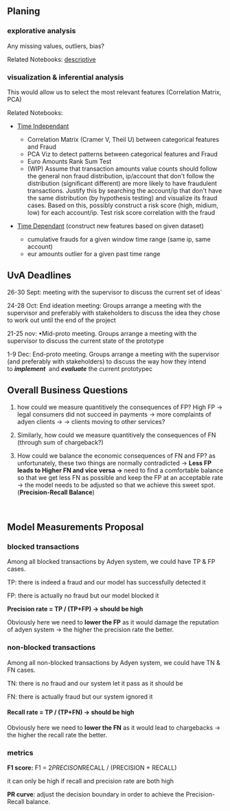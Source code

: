 ## Planing 

### explorative analysis

Any missing values, outliers, bias?

Related Notebooks:
[descriptive](descriptive.ipynb)

### visualization & inferential analysis

This would allow us to select the most relevant features (Correlation Matrix, PCA)

Related Notebooks:
* [Time Independant](visualization_time_independant.ipynb)
  * Correlation Matrix (Cramer V, Theil U) between categorical features and Fraud
  * PCA Viz to detect patterns between categorical features and Fraud
  * Euro Amounts Rank Sum Test
  * (WIP) Assume that transaction amounts value counts should follow the general non fraud distribution, ip/account that don't follow the distribution (significant different) are more likely to have fraudulent transactions. Justify this by searching the account/ip that don't have the same distribution (by hypothesis testing) and visualize its fraud cases. Based on this, possibly construct a risk score (high, midium, low) for each account/ip. Test risk score correlation with the fraud

* [Time Dependant](visualization_time_dependant.ipynb) (construct new features based on given dataset)
  * cumulative frauds for a given window time range (same ip, same account)
  * eur amounts outlier for a given past time range





## UvA Deadlines

26-30 Sept: meeting with the supervisor to discuss the current set of ideas`

24-28 Oct: End ideation meeting: Groups arrange a meeting with the supervisor and preferably with stakeholders to discuss the idea they chose to work out until the end of the project

21-25 nov: •Mid-proto meeting. Groups arrange a meeting with the supervisor to discuss the current state of the prototype

1-9 Dec: End-proto meeting. Groups arrange a meeting with the supervisor (and preferably with stakeholders) to discuss the way how they intend to ***implement***
 and ***evaluate*** the current prototypec 
 <br />
 
## Overall Business Questions 
1) how could we measure quantitively the consequences of FP?  High FP → legal consumers did not succeed in payments → more complaints of adyen clients →  → clients moving to other services?  

2) Similarly, how could we measure quantitively the consequences of FN  (through sum of chargeback?)

3) How could we balance the economic consequences of FN and FP? as unfortunately, these two things are normally contradicted → **Less FP leads to  Higher FN and vice versa →** need to find a comfortable balance so that we get less FN as possible and keep the FP at an acceptable rate → the model needs to be adjusted so that we achieve this sweet spot. (**Precision-Recall Balance**)
<br />

## Model Measurements Proposal

### blocked transactions

Among all blocked transactions by Adyen system,  we could have TP & FP cases. 

TP: there is indeed a fraud and our model has successfully detected it 

FP: there is actually no fraud but our model blocked it

**Precision rate  = TP / (TP+FP) → should be high**

Obviously here we need to **lower the FP** as it would damage the reputation of adyen system →  the higher the precision rate the better. 
<br />

### non-blocked transactions
Among all non-blocked transactions by Adyen system,  we could have TN & FN cases. 

TN: there is no fraud and our system let it pass as it should be 

FN: there is actually fraud but our system ignored it 

#### Recall rate  = TP / (TP+FN)  → should be high

Obviously here we need to **lower the FN** as it would lead to chargebacks →  the higher the recall rate the better. 
<br />

### metrics
**F1 score:** F1 = 2*PRECISON*RECALL / (PRECISION + RECALL)

it can only be high if recall and precision rate are both high

**PR curve**: adjust the decision boundary in order to achieve the Precision-Recall balance.



